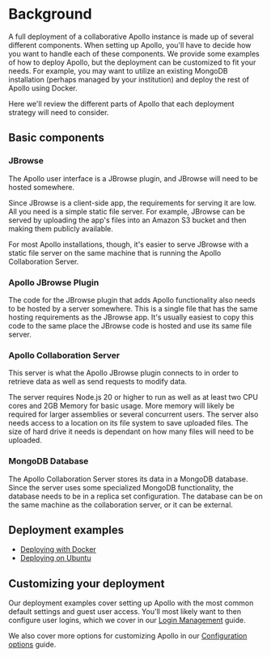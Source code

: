 # Background

A full deployment of a collaborative Apollo instance is made up of several
different components. When setting up Apollo, you'll have to decide how you want
to handle each of these components. We provide some examples of how to deploy
Apollo, but the deployment can be customized to fit your needs. For example, you
may want to utilize an existing MongoDB installation (perhaps managed by your
institution) and deploy the rest of Apollo using Docker.

Here we'll review the different parts of Apollo that each deployment strategy
will need to consider.

## Basic components

### JBrowse

The Apollo user interface is a JBrowse plugin, and JBrowse will need to be
hosted somewhere.

Since JBrowse is a client-side app, the requirements for serving it are low. All
you need is a simple static file server. For example, JBrowse can be served by
uploading the app's files into an Amazon S3 bucket and then making them publicly
available.

For most Apollo installations, though, it's easier to serve JBrowse with a
static file server on the same machine that is running the Apollo Collaboration
Server.

### Apollo JBrowse Plugin

The code for the JBrowse plugin that adds Apollo functionality also needs to be
hosted by a server somewhere. This is a single file that has the same hosting
requirements as the JBrowse app. It's usually easiest to copy this code to the
same place the JBrowse code is hosted and use its same file server.

### Apollo Collaboration Server

This server is what the Apollo JBrowse plugin connects to in order to retrieve
data as well as send requests to modify data.

The server requires Node.js 20 or higher to run as well as at least two CPU
cores and 2GB Memory for basic usage. More memory will likely be required for
larger assemblies or several concurrent users. The server also needs access to a
location on its file system to save uploaded files. The size of hard drive it
needs is dependant on how many files will need to be uploaded.

### MongoDB Database

The Apollo Collaboration Server stores its data in a MongoDB database. Since the
server uses some specialized MongoDB functionality, the database needs to be in
a replica set configuration. The database can be on the same machine as the
collaboration server, or it can be external.

## Deployment examples

- [Deploying with Docker](../installation/examples/docker-compose)
- [Deploying on Ubuntu](../installation/examples/ubuntu-server)

## Customizing your deployment

Our deployment examples cover setting up Apollo with the most common default
settings and guest user access. You'll most likely want to then configure user
logins, which we cover in our [Login Management](login-management) guide.

We also cover more options for customizing Apollo in our
[Configuration options](./configuration-options) guide.
